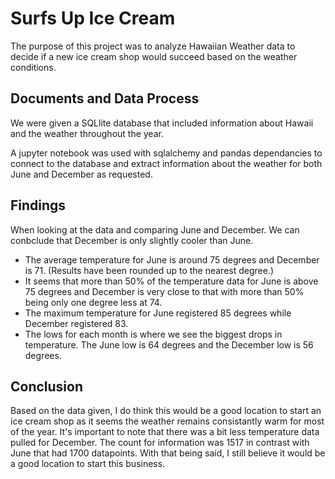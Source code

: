 # Surfs Up Ice Cream

The purpose of this project was to analyze Hawaiian Weather data to decide if a new ice cream shop would succeed based on the weather conditions.

## Documents and Data Process

We were given a SQLlite database that included information about Hawaii and the weather throughout the year.

A jupyter notebook was used with sqlalchemy and pandas dependancies to connect to the database and extract information about the weather for both June and December as requested.

## Findings

When looking at the data and comparing June and December. We can conbclude that December is only slightly cooler than June.
 * The average temperature for June is around 75 degrees and December is 71. (Results have been rounded up to the nearest degree.)
 * It seems that more than 50% of the temperature data for June is above 75 degrees and December is very close to that with more than 50% being only one degree less at 74.
 * The maximum temperature for June registered 85 degrees while December registered 83.
 * The lows for each month is where we see the biggest drops in temperature. The June low is 64 degrees and the December low is 56 degrees.
 
 ## Conclusion
 
Based on the data given, I do think this would be a good location to start an ice cream shop as it seems the weather remains consistantly warm for most of the year. It's important to note that there was a bit less temperature data pulled for December. The count for information was 1517 in contrast with June that had 1700 datapoints. 
With that being said, I still believe it would be a good location to start this business.



